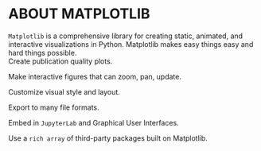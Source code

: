 # ABOUT MATPLOTLIB

`Matplotlib` is a comprehensive library for creating static, animated, and interactive visualizations in Python. Matplotlib makes easy things easy and hard things possible.
<br>
Create publication quality plots.<p>
Make interactive figures that can zoom, pan, update.<p>
Customize visual style and layout.<p>
Export to many file formats.<p>
Embed in `JupyterLab` and Graphical User Interfaces.<p>
Use a `rich array` of third-party packages built on Matplotlib.
